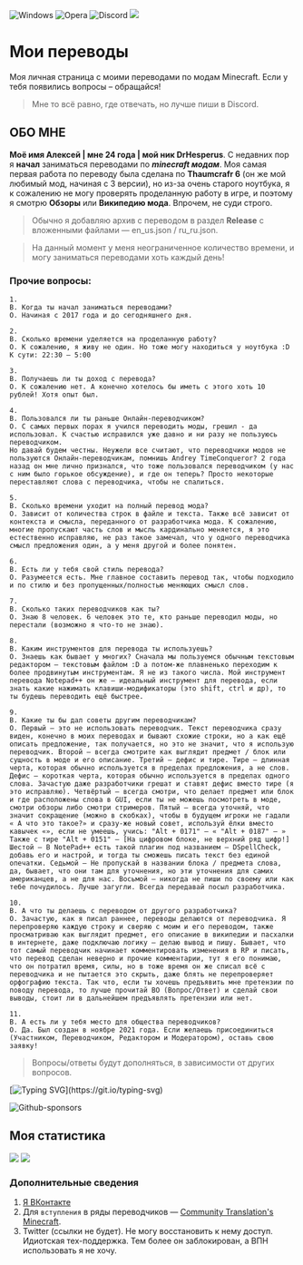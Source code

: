 ![Windows](https://img.shields.io/badge/Windows-0078D6?style=for-the-badge&logo=windows&logoColor=white) ![Opera](https://img.shields.io/badge/Opera-FF1B2D?style=for-the-badge&logo=Opera&logoColor=white) ![Discord](https://img.shields.io/badge/%3CDrHesperus2411%3E-%237289DA.svg?style=for-the-badge&logo=discord&logoColor=white) ![](https://komarev.com/ghpvc/?username=drhesperus&style=for-the-badge)

# Мои переводы
Моя личная страница с моими переводами по модам Minecraft. Если у тебя появились вопросы – обращайся!

> Мне то всё равно, где отвечать, но лучше пиши в Discord.

## ОБО МНЕ
**Моё имя Алексей | мне 24 года | мой ник DrHesperus**. C недавних пор я __начал__ заниматься переводами по ***minecraft модам***. Моя самая первая работа по переводу была сделана по **Thaumcrafr 6** (он же мой любимый мод, начиная с 3 версии), но из-за очень старого ноутбука, я к сожалению не могу проверять проделанную работу в игре, и поэтому я смотрю **Обзоры** или **Википедию мода**. Впрочем, не суди строго.

> Обычно я добавляю архив с переводом в раздел **Release** с вложенными файлами — en_us.json / ru_ru.json.

> На данный момент у меня неограниченное количество времени, и могу заниматься переводами хоть каждый день!

### Прочие вопросы:

```
1.
В. Когда ты начал заниматься переводами?
О. Начиная с 2017 года и до сегодняшнего дня.

2.
В. Сколько времени уделяется на проделанную работу?
О. К сожалению, я живу не один. Но тоже могу находиться у ноутбука :D
К сути: 22:30 — 5:00

3.
В. Получаешь ли ты доход с перевода?
О. К сожалению нет. А конечно хотелось бы иметь с этого хоть 10 рублей! Хотя опыт был.

4.
В. Пользовался ли ты раньше Онлайн-переводчиком?
О. С самых первых порах я учился переводить моды, грешил - да использовал. К счастью исправился уже давно и ни разу не пользуюсь переводчиком.
Но давай будем честны. Неужели все считают, что переводчики модов не пользуются Онлайн-переводчикам, помнишь Andrey TimeConqueror? 2 года назад он мне лично признался, что тоже пользовался переводчиком (у нас с ним было горькое обсуждение), и где он теперь? Просто некоторые переставляют слова с переводчика, чтобы не спалиться.

5.
В. Сколько времени уходит на полный перевод мода?
О. Зависит от количества строк в файле и текста. Также всё зависит от контекста и смысла, переданного от разработчика мода. К сожалению, многие пропускают часть слов и мысль кардинально меняется, я это естественно исправляю, не раз такое замечал, что у одного переводчика смысл предложения один, а у меня другой и более понятен.

6.
В. Есть ли у тебя свой стиль перевода?
О. Разумеется есть. Мне главное составить перевод так, чтобы подходило и по стилю и без пропущенных/полностью меняющих смысл слов.

7.
В. Сколько таких переводчиков как ты?
О. Знаю 8 человек. 6 человек это те, кто раньше переводил моды, но перестали (возможно я что-то не знаю).

8.
В. Каким инструментов для перевода ты используешь? 
О. Знаешь как бывает у многих? Сначала мы пользуемся обычным текстовым редактором — текстовым файлом :D а потом-же плавненько переходим к более продвинутым инструментам. Я не из такого числа. Мой инструмент перевода Notepad++ он же — идеальный инструмент для перевода, если знать какие нажимать клавиши-модификаторы (это shift, ctrl и др), то ты будешь переводить ещё быстрее.

9.
В. Какие ты бы дал советы другим переводчикам?
О. Первый — это не использовать переводчик. Текст переводчика сразу виден, конечно в моих переводах и бывают схожие строки, но а как ещё описать предложение, так получается, но это не значит, что я использую переводчик. Второй — всегда смотрите как выглядит предмет / блок или сущность в моде и его описание. Третий — дефис и тире. Тире — длинная черта, которая обычно используется в пределах предложения, а не слов. Дефис — короткая черта, которая обычно используется в пределах одного слова. Зачастую даже разработчики грешат и ставят дефис вместо тире (я это исправляю). Четвёртый — всегда смотри, что делает предмет или блок и где расположены слова в GUI, если ты не можешь посмотреть в моде, смотри обзоры либо смотри стримеров. Пятый — всегда уточняй, что значит сокращение (можно в скобках), чтобы в будущем игроки не гадали « А что это такое?» и сразу-же новый совет, используй ёлки вместо кавычек «», если не умеешь, учись: "Alt + 0171" — « "Alt + 0187" — » Также с тире "Alt + 0151" — [На цифровом блоке, не верхний ряд цифр!] Шестой — В NotePad++ есть такой плагин под названием — DSpellCheck, добавь его и настрой, и тогда ты сможешь писать текст без единой опечатки. Седьмой — Не пропускай в названии блока / предмета слова, да, бывает, что они там для уточнения, но эти уточнения для самих американцев, а не для нас. Восьмой — никогда не пиши по своему или как тебе почудилось. Лучше загугли. Всегда передавай посыл разработчика.

10. 
В. А что ты делаешь с переводом от другого разработчика?
О. Зачастую, как я писал раннее, переводы делаются от переводчика. Я перепроверяю каждую строку и сверяю с моим и его переводом, также просматриваю как выглядит предмет, его описание в википедии и пасхалки в интернете, даже подключаю логику — делаю вывод и пишу. Бывает, что тот самый переводчик начинает комментировать изменения в RP и писать, что перевод сделан неверно и прочие комментарии, тут я его понимаю, что он потратил время, силы, но в тоже время он же списал всё с переводчика и не пытается это скрыть, даже блять не перепроверяет орфографию текста. Так что, если ты хочешь предъявить мне претензии по поводу перевода, то лучше прочитай ВО (Вопрос/Ответ) и сделай свои выводы, стоит ли в дальнейшем предъявлять претензии или нет.

11.
В. А есть ли у тебя место для общества переводчиков?
О. Да. Был создан в ноябре 2021 года. Если желаешь присоединиться (Участником, Переводчиком, Редактором и Модератором), оставь свою заявку!
```

> Вопросы/ответы будут дополняться, в зависимости от других вопросов.

[![Typing SVG](https://readme-typing-svg.herokuapp.com?color=%2336BCF7&lines=Нравятся+мои+переводы?)](https://git.io/typing-svg)

![Github-sponsors](https://img.shields.io/badge/sponsor-30363D?style=for-the-badge&logo=GitHub-Sponsors&logoColor=#EA4AAA)

## Моя статистика
![](https://github-profile-summary-cards.vercel.app/api/cards/profile-details?username=DrHesperus&theme=solarized_dark)
![](https://github-profile-summary-cards.vercel.app/api/cards/stats?username=DrHesperus&theme=solarized_dark)

### Дополнительные сведения
1. [Я ВКонтакте](https://vk.com/drhesperus)
2. Для `вступления` в ряды переводчиков — [Community Translation's Minecraft](https://discord.gg/6eFdZwAzKQ).
3. Twitter (ссылки не будет). Не могу восстановить к нему доступ. Идиотская тех-поддержка. Тем более он заблокирован, а ВПН использовать я не хочу.
